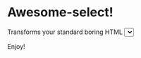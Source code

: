 # Awesome-select!
Transforms your standard boring HTML <select> into a minimalistic beauty. 
Inspired by the animations of Material Design. 
Live demos & Documentation: http://prevwong.github.io/awesome-select/

Enjoy! 
